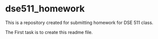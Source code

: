 # dse511_homework
This is a repository created for submitting homework for DSE 511 class. 

The First task is to create this readme file.

